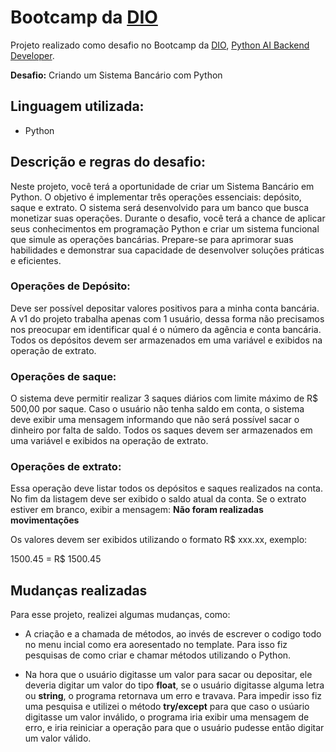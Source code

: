 # Bootcamp da [DIO](https://web.dio.me/)

Projeto realizado como desafio no Bootcamp da [DIO](https://web.dio.me/), [Python AI Backend Developer](https://web.dio.me/track/coding-future-vivo-python-ai-backend-developer). 

**Desafio:** Criando um Sistema Bancário com Python

## Linguagem utilizada:
* Python

## Descrição e regras do desafio:
Neste projeto, você terá a oportunidade de criar um Sistema Bancário em Python. O objetivo é implementar três operações essenciais: depósito, saque e extrato. O sistema será desenvolvido para um banco que busca monetizar suas operações. Durante o desafio, você terá a chance de aplicar seus conhecimentos em programação Python e criar um sistema funcional que simule as operações bancárias. Prepare-se para aprimorar suas habilidades e demonstrar sua capacidade de desenvolver soluções práticas e eficientes.

### Operações de Depósito:
Deve ser possível depositar valores positivos para a minha conta bancária. A v1 do projeto trabalha apenas com 1 usuário, dessa forma não precisamos nos preocupar em identificar qual é o número da agência e conta bancária. Todos os depósitos devem ser armazenados em uma variável e exibidos na operação de extrato.

### Operações de saque:
O sistema deve permitir realizar 3 saques diários com limite máximo de R$ 500,00 por saque. Caso o usuário não tenha saldo em conta, o sistema deve exibir uma mensagem informando que não será possível sacar o dinheiro por falta de saldo. Todos os saques devem ser armazenados em uma variável e exibidos na operação de extrato.

### Operações de extrato:
Essa operação deve listar todos os depósitos e saques realizados na conta. No fim da listagem deve ser exibido o saldo atual da conta. Se o extrato estiver em branco, exibir a mensagem: **Não foram realizadas movimentações**

Os valores devem ser exibidos utilizando o formato R$ xxx.xx, exemplo:

1500.45 = R$ 1500.45

## Mudanças realizadas
Para esse projeto, realizei algumas mudanças, como:

 - A criação e a chamada de métodos, ao invés de escrever o codigo todo no menu incial como era aoresentado no template. Para isso fiz pesquisas de como criar e chamar métodos utilizando o Python.

 - Na hora que o usuário digitasse um valor para sacar ou depositar, ele deveria digitar um valor do tipo **float**, se o usuário digitasse alguma letra ou **string**, o programa retornava um erro e travava. Para impedir isso fiz uma pesquisa e utilizei o método **try/except** para que caso o usúario digitasse um valor inválido, o programa iria exibir uma mensagem de erro, e iria reiniciar a operação para que o usuário pudesse então digitar um valor válido.
